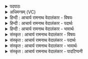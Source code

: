 <details><summary>पदपाठः</summary>

यः꣢। इ꣢न्द्र। चमसे꣡षु꣢। आ। सो꣡मः꣢꣯। च꣣मू꣡षु꣢। ते꣣। सुतः꣢। पि꣡ब꣢꣯। इत्। अ꣣स्य। त्व꣢म्। ई꣣शिषे। १६२।
</details>

<details><summary>अधिमन्त्रम् (VC)</summary>

- इन्द्रः
- कुसीदी काण्वः
- गायत्री
- षड्जः
- ऐन्द्रं काण्डम्
</details>

<details><summary>हिन्दी : आचार्य रामनाथ वेदालंकार - विषयः</summary>

अगले मन्त्र में इन्द्र नाम से परमात्मा, जीवात्मा और राजा को कहा गया है।
</details>

<details><summary>हिन्दी : आचार्य रामनाथ वेदालंकार - पदार्थः</summary>

पदार्थान्वयभाषाः -  प्रथम—परमात्मा और जीवात्मा के पक्ष में। हे (इन्द्र) दुःखविदारक, सुखप्रदाता परमात्मन् अथवा शक्तिशाली जीवात्मन् ! (यः) जो यह (सोमः) भक्तिरस अथवा ज्ञानरस और कर्मरस (चमसेषु) ज्ञानेन्द्रिय और कर्मेन्द्रियरूप चमसपात्रों में, और (चमूषु) प्राण-मन-बुद्धिरूप अधिषवणफलकों में (आ सुतः) चारों ओर से अभिषुत किया हुआ तैयार है, (तम्) उसे (पिब इत्) अवश्य पान कर, (अस्य) इस भक्तिरस का और इस ज्ञान एवं कर्म के रस का हे परमात्मन् और हे जीवात्मन् ! (त्वम्) तू (ईशिषे) अधीश्वर है ॥ द्वितीय—राजा के पक्ष में। हे (इन्द्र) शत्रु को दलन करने में समर्थ पराक्रमशाली राजन् ! (यः) जो यह (ते) आपके (चमसेषु) मेघों के समान ज्ञान की वर्षा करनेवाले ब्राह्मणों में, और (चमूषु) आपकी क्षत्रिय सेनाओं में (सोमः) क्रमशः ब्रह्मरूप और क्षत्ररूप सोमरस (आ सुतः) अभिषुत है, उसका (पिब इत्) अवश्य पान कीजिए अर्थात् आप भी ब्रह्मबल और क्षत्रबल से युक्त होइए। (अस्य) इस ब्रह्मक्षत्ररूप सोम के (त्वम्) आप (ईशिषे) अधीश्वर हो जाइए ॥८॥ इस मन्त्र में श्लेषालङ्कार है ॥८॥
</details>

<details><summary>हिन्दी : आचार्य रामनाथ वेदालंकार - भावार्थः</summary>

भावार्थभाषाः -  परमात्मा स्तोताओं के भक्तिरूप सोमरूप को, जीवात्मा ज्ञान और कर्मरूप सोमरस को तथा राजा ब्रह्म-क्षत्र-रूप सोम-रस को यदि ग्रहण कर लें, तो स्तोताओं, जीवों और राष्ट्रों का बड़ा कल्याण हो सकता है ॥८॥
</details>

<details><summary>संस्कृत : आचार्य रामनाथ वेदालंकार - विषयः</summary>

अथेन्द्रनाम्ना परमात्मा जीवात्मा राजा वा प्रोच्यते।
</details>

<details><summary>संस्कृत : आचार्य रामनाथ वेदालंकार - पदार्थः</summary>

पदार्थान्वयभाषाः -  प्रथमः—परमात्मजीवात्मपरः। हे (इन्द्रः) दुःखविदारक सुखप्रदातः परमात्मन्, शक्तिशालिन् जीवात्मन् वा ! (यः) योऽयं पुरतः उपस्थितः (सोमः) भक्तिरसो ज्ञानकर्मरसो वा (चमसेषु) ज्ञानेन्द्रियकर्मेन्द्रियरूपेषु चमसपात्रेषु, (चमूषु) प्राणमनोबुद्धिरूपेषु अधिषवणफलकेषु च (आ सुतः) मया आ समन्तात् अभिषुतोऽस्ति, तम् (पिब इत्) अवश्यमास्वादय। (अस्य) भक्तिरसरूपस्य ज्ञानकर्मरूपस्य च सोमस्य (त्वम् ईशिषे) अधीश्वरोऽसि। अत्र अधीगर्थदयेषां कर्मणि अ० २।३।५२ इति कर्मणि षष्ठी ॥ अथ द्वितीयः—राजपरः। हे (इन्द्र) शत्रुदलनसमर्थ पराक्रमशालिन् राजन् ! (यः) योऽयम् (ते) तव (चमसेषु) मेघेषु, मेघवत् ज्ञानवर्षकेषु ब्राह्मणेषु। चमस इति मेघनाम। निघं० १।१०। (चमूषु) क्षत्रियसेनासु च (सोमः) क्रमशो ब्रह्मबलरूपः क्षत्रबलरूपश्च सोमरसः। सोमो वै ब्राह्मणः। तां० ब्रा० २३।१६।५, क्षत्रं सोमः। ऐ० ब्रा० २।३८। (आसुतः) अभिषुतोऽस्ति, तम् (पिब इत्) स्वाभ्यन्तरेऽपि अवश्यं गृहाण, त्वं स्वयमपि ब्रह्मक्षत्रबलयुक्तो भवेत्यर्थः। (अस्य) ब्रह्मक्षत्ररूपस्य सोमस्य (त्वम् ईशिषे) अधीश्वरो भव ॥८॥ अत्र श्लेषालङ्कारः ॥८॥
</details>

<details><summary>संस्कृत : आचार्य रामनाथ वेदालंकार - भावार्थः</summary>

भावार्थभाषाः -  परमात्मा स्तोतॄणां भक्तिरूपं, जीवात्मा ज्ञानकर्मरूपं, राजा च ब्रह्मक्षत्ररूपं सोमरसं यदि गृह्णीयात्, तदा स्तोतॄणां जीवानां राष्ट्राणां च महत् कल्याणं जायेत ॥८॥
</details>

<details><summary>संस्कृत : आचार्य रामनाथ वेदालंकार - पादटिप्पनी</summary>

टिप्पणी:   १. ऋ० ८।८२।७।
</details>